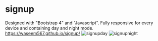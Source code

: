 # signup
Designed with "Bootstrap 4" and "Javascript". Fully responsive for every device and containing day and night mode.
https://waseem567.github.io/signup/
![signupday](https://user-images.githubusercontent.com/90834559/134804117-060aaa52-04ba-4c61-a851-ce50eb23281f.png)
![signupnight](https://user-images.githubusercontent.com/90834559/134804120-a409d87c-a328-480c-a170-86c94ea8fc11.png)
